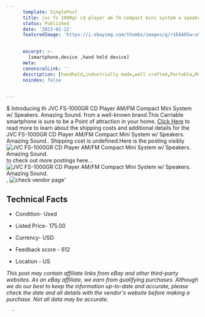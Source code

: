 ```yaml
---
      template: SinglePost
      title: jvc fs 1000gr cd player am fm compact mini system w speakers amazing sound 
      status: Published
      date: '2023-02-12'
      featuredImage: 'https://i.ebayimg.com/thumbs/images/g/r1EAAOSw~u9jxhrO/s-l225.jpg'
       

      excerpt: >-
        [smartphone,device ,hand held device]
      meta:
      canonicalLink: ''
      description: [handheld,industrially made,well crafted,Portable,Mobile,Compact,Convenient,Lightweight,Maneuverable,Man-portable,Miniature,Carriable,Hand-held,Light,Holdable,Transportable,Mobile device,Pocket-sized,On-the-go,Wireless,Cordless,Compact size,Convenient size, smartphone,device ,hand held device]
      noindex: false
      

---
```

$
      Introducing th JVC FS-1000GR CD Player AM/FM Compact Mini System w/ Speakers. Amazing Sound. from a well-known brand.This Carriable smartphone is sure to be a Point of attraction  in your home. [Click Here](https://www.ebay.com/itm/165932617266?hash=item26a25ace32%3Ag%3Ar1EAAOSw%7Eu9jxhrO&mkevt=1&mkcid=1&mkrid=711-53200-19255-0&campid=%253CePNCampaignId%253E&customid=%253CreferenceId%253E&toolid=10049) to read more to learn about the shipping costs and additional details for the JVC FS-1000GR CD Player AM/FM Compact Mini System w/ Speakers. Amazing Sound.. Shipping cost is undefined.Here is the posting visibly ![JVC FS-1000GR CD Player AM/FM Compact Mini System w/ Speakers. Amazing Sound.](https://i.ebayimg.com/thumbs/images/g/r1EAAOSw~u9jxhrO/s-l225.jpg) to check out more postings here... ![JVC FS-1000GR CD Player AM/FM Compact Mini System w/ Speakers. Amazing Sound.](https://i.ebayimg.com/images/g/r1EAAOSw~u9jxhrO/s-l1600.jpg), ![check vendor page](https://origin-galleryplus.ebayimg.com/ws/web/165932617266_2_0_1/225x225.jpg,https://origin-galleryplus.ebayimg.com/ws/web/165932617266_3_0_1/225x225.jpg,https://origin-galleryplus.ebayimg.com/ws/web/165932617266_4_0_1/225x225.jpg,https://origin-galleryplus.ebayimg.com/ws/web/165932617266_5_0_1/225x225.jpg,https://origin-galleryplus.ebayimg.com/ws/web/165932617266_6_0_1/225x225.jpg,https://origin-galleryplus.ebayimg.com/ws/web/165932617266_7_0_1/225x225.jpg,https://origin-galleryplus.ebayimg.com/ws/web/165932617266_8_0_1/225x225.jpg,https://origin-galleryplus.ebayimg.com/ws/web/165932617266_9_0_1/225x225.jpg,https://origin-galleryplus.ebayimg.com/ws/web/165932617266_10_0_1/225x225.jpg,https://origin-galleryplus.ebayimg.com/ws/web/165932617266_11_0_1/225x225.jpg,https://origin-galleryplus.ebayimg.com/ws/web/165932617266_12_0_1/225x225.jpg)'

      

 ## Technical Facts 



     
      

 - Condition- Used 


      

 - Listed Price- 175.00 


      

 - Currency- USD 


      

 - Feedback score - 612 


      

 - Location - US 


      
      

 *_This post may contain affiliate links from eBay and other third-party websites. As an eBay affiliate, we earn from qualifying purchases. Although we do our best to keep the information up-to-date and accurate, please check the date and all details with the vendor's website before making a purchase. Not all data may be accurate._*




      -

